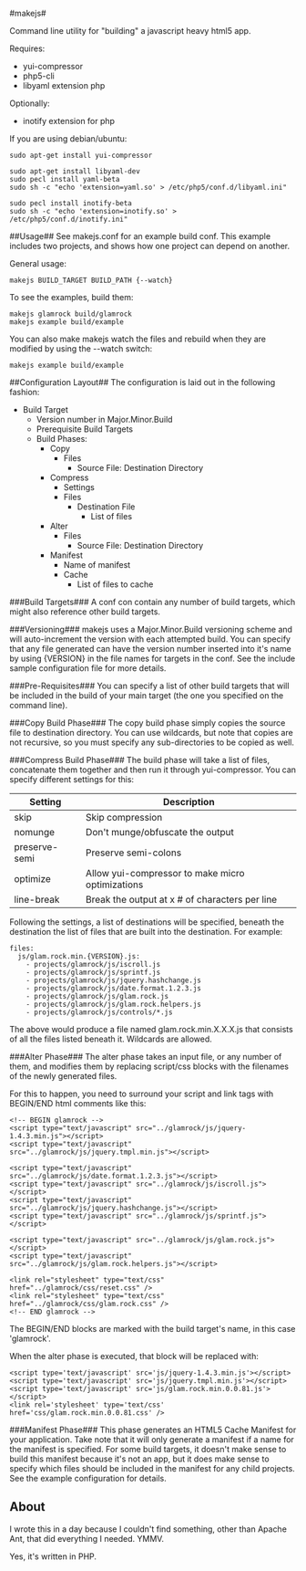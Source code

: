 #makejs#

Command line utility for "building" a javascript heavy html5 app.  

Requires:

  * yui-compressor
  * php5-cli
  * libyaml extension php

Optionally:

  * inotify extension for php

If you are using debian/ubuntu:

    sudo apt-get install yui-compressor

	sudo apt-get install libyaml-dev
    sudo pecl install yaml-beta
    sudo sh -c "echo 'extension=yaml.so' > /etc/php5/conf.d/libyaml.ini"
	
	sudo pecl install inotify-beta
    sudo sh -c "echo 'extension=inotify.so' > /etc/php5/conf.d/inotify.ini"
	

##Usage##
See makejs.conf for an example build conf.  This example includes two projects, and shows how one project can depend on another.

General usage:

    makejs BUILD_TARGET BUILD_PATH {--watch}

To see the examples, build them:

    makejs glamrock build/glamrock
    makejs example build/example

You can also make makejs watch the files and rebuild when they are modified by using the --watch switch:

    makejs example build/example




##Configuration Layout##
The configuration is laid out in the following fashion:

- Build Target
	- Version number in Major.Minor.Build
	- Prerequisite Build Targets
	- Build Phases:
		- Copy
			- Files
				- Source File: Destination Directory
		- Compress
			- Settings
			- Files
				 - Destination File
					- List of files
		- Alter
			- Files
				- Source File: Destination Directory
		- Manifest
			- Name of manifest
			- Cache
				- List of files to cache

###Build Targets###
A conf con contain any number of build targets, which might also reference other build targets.  

###Versioning###
makejs uses a Major.Minor.Build versioning scheme and will auto-increment the version with each attempted build.  You can specify that any file generated can have the version number inserted into it's name by using {VERSION} in the file names for targets in the conf.  See the include sample configuration file for more details.

###Pre-Requisites###
You can specify a list of other build targets that will be included in the build of your main target (the one you specified on the command line).

###Copy Build Phase###
The copy build phase simply copies the source file to destination directory.  You can use wildcards, but note that copies are not recursive, so you must specify
any sub-directories to be copied as well.  

###Compress Build Phase###
The build phase will take a list of files, concatenate them together and then run it through yui-compressor.  You can specify different settings for this:

| Setting | Description |
| ------- | ----------- |
| skip    | Skip compression |
| nomunge | Don't munge/obfuscate the output |
| preserve-semi | Preserve semi-colons |
| optimize | Allow yui-compressor to make micro optimizations |
| line-break | Break the output at x # of characters per line |

Following the settings, a list of destinations will be specified, beneath the destination the list of files that are built into the destination.  For example:

    files:
      js/glam.rock.min.{VERSION}.js:
        - projects/glamrock/js/iscroll.js
        - projects/glamrock/js/sprintf.js
        - projects/glamrock/js/jquery.hashchange.js
        - projects/glamrock/js/date.format.1.2.3.js
        - projects/glamrock/js/glam.rock.js
        - projects/glamrock/js/glam.rock.helpers.js
        - projects/glamrock/js/controls/*.js

The above would produce a file named glam.rock.min.X.X.X.js that consists of all the files listed beneath it.  Wildcards are allowed.

###Alter Phase###
The alter phase takes an input file, or any number of them, and modifies them by replacing script/css blocks with the filenames of the newly generated files.

For this to happen, you need to surround your script and link tags with BEGIN/END html comments like this:

    <!-- BEGIN glamrock -->
    <script type="text/javascript" src="../glamrock/js/jquery-1.4.3.min.js"></script>
    <script type="text/javascript" src="../glamrock/js/jquery.tmpl.min.js"></script>

    <script type="text/javascript" src="../glamrock/js/date.format.1.2.3.js"></script>
    <script type="text/javascript" src="../glamrock/js/iscroll.js"></script>
    <script type="text/javascript" src="../glamrock/js/jquery.hashchange.js"></script>
    <script type="text/javascript" src="../glamrock/js/sprintf.js"></script>

    <script type="text/javascript" src="../glamrock/js/glam.rock.js"></script>
    <script type="text/javascript" src="../glamrock/js/glam.rock.helpers.js"></script>

    <link rel="stylesheet" type="text/css" href="../glamrock/css/reset.css" />
    <link rel="stylesheet" type="text/css" href="../glamrock/css/glam.rock.css" />
    <!-- END glamrock -->

The BEGIN/END blocks are marked with the build target's name, in this case 'glamrock'.

When the alter phase is executed, that block will be replaced with:

    <script type='text/javascript' src='js/jquery-1.4.3.min.js'></script>
    <script type='text/javascript' src='js/jquery.tmpl.min.js'></script>
    <script type='text/javascript' src='js/glam.rock.min.0.0.81.js'></script>
    <link rel='stylesheet' type='text/css' href='css/glam.rock.min.0.0.81.css' />

###Manifest Phase###
This phase generates an HTML5 Cache Manifest for your application.  Take note that it will only generate a manifest if a name for the manifest is specified.  For
some build targets, it doesn't make sense to build this manifest because it's not an app, but it does make sense to specify which files should be included
in the manifest for any child projects.  See the example configuration for details.


## About ##

I wrote this in a day because I couldn't find something, other than Apache Ant, that did everything I needed.  YMMV.

Yes, it's written in PHP.







